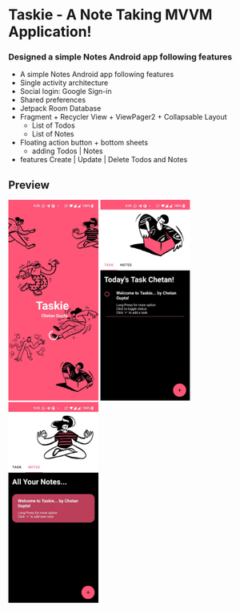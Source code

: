 # Taskie - A Note Taking MVVM Application! 
### Designed a simple Notes Android app following features
- A simple Notes Android app following features
- Single activity architecture
- Social login: Google Sign-in 
- Shared preferences
- Jetpack Room Database
- Fragment + Recycler View + ViewPager2 + Collapsable Layout 
    - List of Todos
    - List of Notes
- Floating action button + bottom sheets 
    - adding Todos | Notes
- features Create | Update | Delete Todos and Notes

## Preview

<img src="preview_1.jpeg"  height=400>
<img src="preview_2.jpeg" height=400>
<img src="preview_3.jpeg" height=400>
